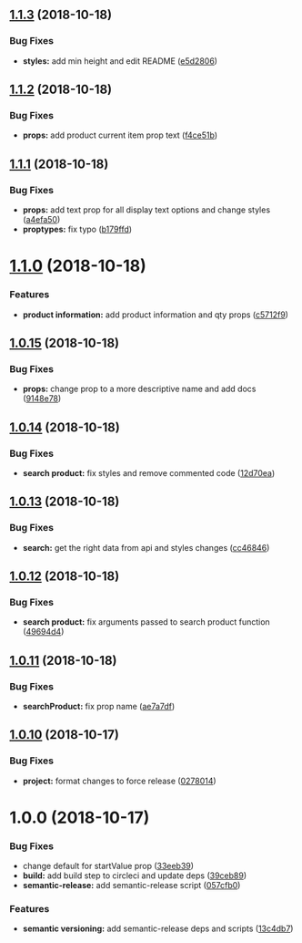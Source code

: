 ## [1.1.3](https://github.com/tillhub/numpad-with-barcodes/compare/v1.1.2...v1.1.3) (2018-10-18)


### Bug Fixes

* **styles:** add min height and edit README ([e5d2806](https://github.com/tillhub/numpad-with-barcodes/commit/e5d2806))

## [1.1.2](https://github.com/tillhub/numpad-with-barcodes/compare/v1.1.1...v1.1.2) (2018-10-18)


### Bug Fixes

* **props:** add product current item prop text ([f4ce51b](https://github.com/tillhub/numpad-with-barcodes/commit/f4ce51b))

## [1.1.1](https://github.com/tillhub/numpad-with-barcodes/compare/v1.1.0...v1.1.1) (2018-10-18)


### Bug Fixes

* **props:** add text prop for all display text options and change styles ([a4efa50](https://github.com/tillhub/numpad-with-barcodes/commit/a4efa50))
* **proptypes:** fix typo ([b179ffd](https://github.com/tillhub/numpad-with-barcodes/commit/b179ffd))

# [1.1.0](https://github.com/tillhub/numpad-with-barcodes/compare/v1.0.15...v1.1.0) (2018-10-18)


### Features

* **product information:** add product information and qty props ([c5712f9](https://github.com/tillhub/numpad-with-barcodes/commit/c5712f9))

## [1.0.15](https://github.com/tillhub/numpad-with-barcodes/compare/v1.0.14...v1.0.15) (2018-10-18)


### Bug Fixes

* **props:** change prop to a more descriptive name and add docs ([9148e78](https://github.com/tillhub/numpad-with-barcodes/commit/9148e78))

## [1.0.14](https://github.com/tillhub/numpad-with-barcodes/compare/v1.0.13...v1.0.14) (2018-10-18)


### Bug Fixes

* **search product:** fix styles and remove commented code ([12d70ea](https://github.com/tillhub/numpad-with-barcodes/commit/12d70ea))

## [1.0.13](https://github.com/tillhub/numpad-with-barcodes/compare/v1.0.12...v1.0.13) (2018-10-18)


### Bug Fixes

* **search:** get the right data from api and styles changes ([cc46846](https://github.com/tillhub/numpad-with-barcodes/commit/cc46846))

## [1.0.12](https://github.com/tillhub/numpad-with-barcodes/compare/v1.0.11...v1.0.12) (2018-10-18)


### Bug Fixes

* **search product:** fix arguments passed to search product function ([49694d4](https://github.com/tillhub/numpad-with-barcodes/commit/49694d4))

## [1.0.11](https://github.com/tillhub/numpad-with-barcodes/compare/v1.0.10...v1.0.11) (2018-10-18)


### Bug Fixes

* **searchProduct:** fix prop name ([ae7a7df](https://github.com/tillhub/numpad-with-barcodes/commit/ae7a7df))

## [1.0.10](https://github.com/tillhub/numpad-with-barcodes/compare/v1.0.9...v1.0.10) (2018-10-17)


### Bug Fixes

* **project:** format changes to force release ([0278014](https://github.com/tillhub/numpad-with-barcodes/commit/0278014))

# 1.0.0 (2018-10-17)


### Bug Fixes

* change default for startValue prop ([33eeb39](https://github.com/tillhub/numpad-with-barcodes/commit/33eeb39))
* **build:** add build step to circleci and update deps ([39ceb89](https://github.com/tillhub/numpad-with-barcodes/commit/39ceb89))
* **semantic-release:** add semantic-release script ([057cfb0](https://github.com/tillhub/numpad-with-barcodes/commit/057cfb0))


### Features

* **semantic versioning:** add semantic-release deps and scripts ([13c4db7](https://github.com/tillhub/numpad-with-barcodes/commit/13c4db7))
